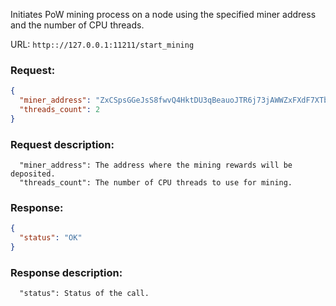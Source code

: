 Initiates PoW mining process on a node using the specified miner address and the number of CPU threads.

URL: ```http:://127.0.0.1:11211/start_mining```
### Request: 
```json
{
  "miner_address": "ZxCSpsGGeJsS8fwvQ4HktDU3qBeauoJTR6j73jAWWZxFXdF7XTbGm4YfS2kXJmAP4Rf5BVsSQ9iZ45XANXEYsrLN2L2W77dH7",
  "threads_count": 2
}
```
### Request description: 
```
  "miner_address": The address where the mining rewards will be deposited.
  "threads_count": The number of CPU threads to use for mining.

```
### Response: 
```json
{
  "status": "OK"
}
```
### Response description: 
```
  "status": Status of the call.

```
